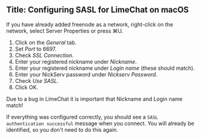 Title: Configuring SASL for LimeChat on macOS
---

If you have already added freenode as a network, right-click on the network, select Server Properties or press ⌘U.

1. Click on the *General* tab.
2. Set *Port* to 6697.
3. Check *SSL Connection*.
4. Enter your registered nickname under *Nickname*.
5. Enter your registered nickname under *Login name* (these should match).
6. Enter your NickServ password under *Nickserv Password*.
7. Check *Use SASL*.
8. Click OK.

Due to a bug in LimeChat it is important that Nickname and Login name match!

If everything was configured correctly, you should see a `SASL authentication successful` message when you connect. You will already be identified, so you don't need to do this again.
